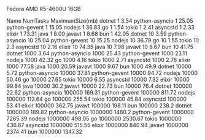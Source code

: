 Fedora
AMD R5-4600U
16GB

Name    NumTasks        MaximumSize(mb)
dotnet  1       3.54
python-asyncio  1       25.05
python-gevent   1       15.05
nodejs  1       36.83
go      1       1.54
tokio   1       2.41
asyncstd        1       2.33
elixir  1       73.31
java    1       8.09
javavt  1       8.68
bun     1       42.05
dotnet  10      3.59
python-asyncio  10      25.04
python-gevent   10      15.25
nodejs  10      36.79
go      10      1.55
tokio   10      2.3
asyncstd        10      2.16
elixir  10      74.35
java    10      7.98
javavt  10      8.67
bun     10      41.75
dotnet  1000    3.64
python-asyncio  1000    25.43
python-gevent   1000    23.11
nodejs  1000    42.32
go      1000    4.16
tokio   1000    2.71
asyncstd        1000    2.78
elixir  1000    77.58
java    1000    20.59
javavt  1000    9.67
bun     1000    49.9
dotnet  10000   5.72
python-asyncio  10000   37.81
python-gevent   10000   94.72
nodejs  10000   50.46
go      10000   27.65
tokio   10000   6.55
asyncstd        10000   7.32
elixir  10000   99.84
java    10000   30.2
javavt  10000   22.73
bun     10000   76.4
dotnet  100000  22.62
python-asyncio  100000  169.31
python-gevent   100000  811.72
nodejs  100000  113.64
go      100000  255.54
tokio   100000  45.84
asyncstd        100000  53.41
elixir  100000  362.75
javavt  100000  198.11
bun     100000  238.2
dotnet  1000000 189.82
python-asyncio  1000000 1480.2
python-gevent   1000000 7265.39
nodejs  1000000 498.05
go      1000000 2530.67
tokio   1000000 436.67
asyncstd        1000000 515.55
elixir  1000000 840.94
javavt  1000000 2374.41
bun     1000000 1347.32
